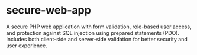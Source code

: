 # secure-web-app
A secure PHP web application with form validation, role-based user access, and protection against SQL injection using prepared statements (PDO). Includes both client-side and server-side validation for better security and user experience.
